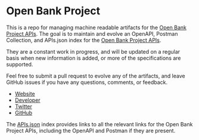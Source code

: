 # Open Bank ProjectThis is a repo for managing machine readable artifacts for the [Open Bank Project APIs](https://openbankproject.com/). The goal is to maintain and evolve an OpenAPI, Postman Collection, and APIs.json index for the [Open Bank Project APIs](https://openbankproject.com/).They are a constant work in progress, and will be updated on a regular basis when new information is added, or more of the specifications are supported.Feel free to submit a pull request to evolve any of the artifacts, and leave GitHub issues if you have any questions, comments, or feedback.- [Website](https://openbankproject.com/)- [Developer](https://openbankproject.com/)- [Twitter](https://twitter.com/openbankproject)- [GitHub](https://github.com/OpenBankProject)The [APIs.json](https://github.com/api-evangelist/open-bank-project/blob/master/apis.json) index provides links to all the relevant links for the Open Bank Project APIs, including the OpenAPI and Postman if they are present.